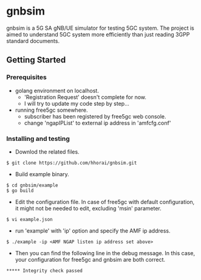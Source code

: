 # gnbsim
gnbsim is a 5G SA gNB/UE simulator for testing 5GC system. The project is aimed to understand 5GC system more efficiently than just reading 3GPP standard documents.

## Getting Started
<!--
These instructions will get you a copy of the project up and running on your local machine for development and testing purposes. See deployment for notes on how to deploy the project on a live system.
-->

### Prerequisites

* golang environment on localhost.
  - 'Registration Request' doesn't complete for now.
  - I will try to update my code step by step...
* running free5gc somewhere.
  - subscriber has been registered by free5gc web console.
  - change 'ngapIPList' to external ip address in 'amfcfg.conf' 

### Installing and testing

* Downlod the related files.

```shell
$ git clone https://github.com/hhorai/gnbsim.git
```

* Build example binary.

```shell
$ cd gnbsim/example
$ go build
```

* Edit the configuration file. In case of free5gc with default configuration, it might not be needed to edit, excluding 'msin' parameter.

```shell
$ vi example.json
```

* run 'example' with 'ip' option and specify the AMF ip address.

```shell
$ ./example -ip <AMF NGAP listen ip address set above>
```

* Then you can find the following line in the debug message. In this case, your configuration for free5gc and gnbsim are both correct.
```
***** Integrity check passed
```

<!--
## Running the tests

Explain how to run the automated tests for this system

### Break down into end to end tests

Explain what these tests test and why

```
Give an example
```

### And coding style tests

Explain what these tests test and why

```
Give an example
```

## Deployment

Add additional notes about how to deploy this on a live system

## Built With

* [Dropwizard](http://www.dropwizard.io/1.0.2/docs/) - The web framework used
* [Maven](https://maven.apache.org/) - Dependency Management
* [ROME](https://rometools.github.io/rome/) - Used to generate RSS Feeds

## Contributing

Please read [CONTRIBUTING.md](https://gist.github.com/PurpleBooth/b24679402957c63ec426) for details on our code of conduct, and the process for submitting pull requests to us.

## Versioning

We use [SemVer](http://semver.org/) for versioning. For the versions available, see the [tags on this repository](https://github.com/your/project/tags). 

## Authors

* **Billie Thompson** - *Initial work* - [PurpleBooth](https://github.com/PurpleBooth)

See also the list of [contributors](https://github.com/your/project/contributors) who participated in this project.

## License

This project is licensed under the MIT License - see the [LICENSE.md](LICENSE.md) file for details



## Acknowledgments

* [README-Template.md](https://gist.github.com/PurpleBooth/109311bb0361f32d87a2)

-->